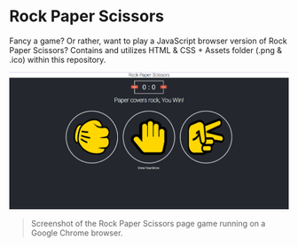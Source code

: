 # Rock Paper Scissors
Fancy a game? Or rather, want to play a JavaScript browser version of Rock Paper Scissors? Contains and utilizes HTML &amp; CSS + Assets folder (.png &amp; .ico) within this repository.

![Alt text](rock-paper-scissors%20screenshot.png "Screenshot of the Rock Paper Scissors page game running on Google Chrome browser")
>Screenshot of the Rock Paper Scissors page game running on a Google Chrome browser.
